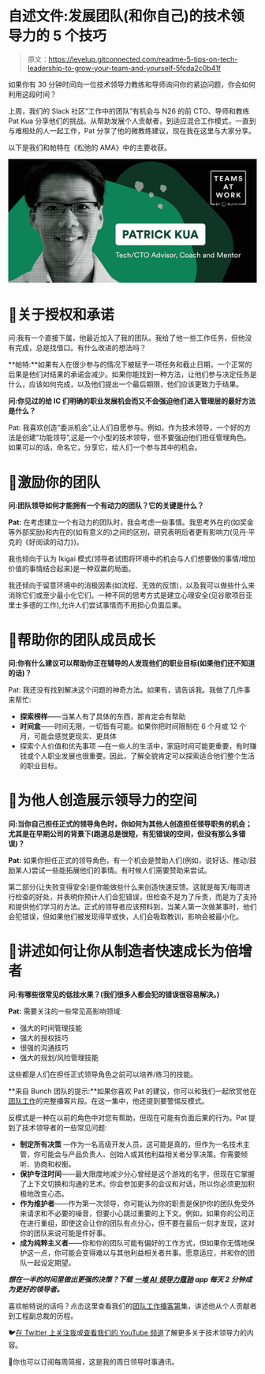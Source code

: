 # 自述文件:发展团队(和你自己)的技术领导力的 5 个技巧

> 原文：<https://levelup.gitconnected.com/readme-5-tips-on-tech-leadership-to-grow-your-team-and-yourself-5fcda2c0b41f>

如果你有 30 分钟时间向一位技术领导力教练和导师询问你的紧迫问题，你会如何利用这段时间？

上周，我们的 Slack 社区“工作中的团队”有机会与 N26 的前 CTO、导师和教练 Pat Kua 分享他们的挑战。从帮助发展个人贡献者，到适应混合工作模式，一直到与难相处的人一起工作，Pat 分享了他的微教练建议，现在我在这里与大家分享。

以下是我们和帕特在《松弛的 AMA》中的主要收获。

![](img/f7e06d10045f5d59b87ccdeb46116383.png)

# 🤝关于授权和承诺

问:我有一个直接下属，他最近加入了我的团队。我给了他一些工作任务，但他没有完成，总是找借口。有什么改进的想法吗？

**帕特:**如果有人在很少参与的情况下被赋予一项任务和截止日期，一个正常的后果是他们对结果的承诺会减少。如果你能找到一种方法，让他们参与决定任务是什么，应该如何完成，以及他们提出一个最后期限，他们应该更致力于结果。

**问:你见过的给 IC 们明确的职业发展机会而又不会强迫他们进入管理层的最好方法是什么？**

Pat: 我喜欢创造“委派机会”,让人们自愿参与。例如，作为技术领导，一个好的方法是创建“功能领导”,这是一个小型的技术领导，但不要强迫他们担任管理角色。如果可以的话，命名它，分享它，给人们一个参与其中的机会。

# 🚀激励你的团队

**问:团队领导如何才能拥有一个有动力的团队？它的关键是什么？**

**Pat:** 在考虑建立一个有动力的团队时，我会考虑一些事情。我思考外在的(如奖金等外部奖励)和内在的(如有意义的)之间的区别，研究表明后者更有影响力(见丹·平克的《好阅读的动力》)。

我也倾向于认为 Ikigai 模式(领导者试图将环境中的机会与人们想要做的事情/增加价值的事情结合起来)是一种双赢的局面。

我还倾向于留意环境中的消极因素(如流程、无效的反馈)，以及我可以做些什么来消除它们或至少最小化它们。一种不同的思考方式是建立心理安全(见谷歌项目亚里士多德的工作),允许人们尝试事情而不用担心负面后果。

# 🌱帮助你的团队成员成长

**问:你有什么建议可以帮助你正在辅导的人发现他们的职业目标(如果他们还不知道的话)？**

Pat: 我还没有找到解决这个问题的神奇方法。如果有，请告诉我。我做了几件事来帮忙:

*   **探索榜样**——当某人有了具体的东西，那肯定会有帮助
*   **时间盒**——时间无限，一切皆有可能。如果你把时间限制在 6 个月或 12 个月，可能会感觉更现实、更具体
*   探索个人价值和优先事项 —在一些人的生活中，家庭时间可能更重要，有时赚钱或个人职业发展也很重要。因此，了解全貌肯定可以探索适合他们整个生活的职业目标。

# 🤲为他人创造展示领导力的空间

**问:当你自己担任正式的领导角色时，你如何为其他人创造担任领导职务的机会；尤其是在早期公司的背景下(跑道总是很短，有犯错误的空间，但没有那么多错误)？**

**Pat:** 如果你担任正式的领导角色，有一个机会是赞助人们(例如，说好话、推动/鼓励某人)尝试一些能拓展他们的事情。有时候人们需要赞助来尝试。

第二部分(让失败变得安全)是你能做些什么来创造快速反馈。这就是每天/每周进行检查的好处，并表明你预计人们会犯错误，但检查不是为了斥责，而是为了支持和提供他们学习的方法。正式的领导者应该预料到，当某人第一次做某事时，他们会犯错误，但如果他们被发现得早或快，人们会吸取教训，影响会被最小化。

# 🧠讲述如何让你从制造者快速成长为倍增者

**问:有哪些很常见的低挂水果？(我们很多人都会犯的错误很容易解决。)**

**Pat:** 需要关注的一些常见高影响领域:

*   强大的时间管理技能
*   强大的授权技巧
*   很强的沟通技巧
*   强大的规划/风险管理技能

这些都是人们在担任正式领导角色之前可以培养/练习的技能。

**来自 Bunch 团队的提示:**如果你喜欢 Pat 的建议，你可以和我们一起欣赏他在[团队工作](https://open.spotify.com/episode/5b5DxGDhsZyxC4Bbe0DesT?si=046df06224124626)的完整播客片段。在这一集中，他还提到要警惕反模式。

反模式是一种在以前的角色中对您有帮助，但现在可能有负面后果的行为。Pat 提到了技术领导者的一些常见问题:

*   **制定所有决策** —作为一名高级开发人员，这可能是真的，但作为一名技术主管，你可能会与产品负责人、创始人或其他利益相关者分享决策。你需要倾听、协商和权衡。
*   **保护专注时间**——最大限度地减少分心曾经是这个游戏的名字，但现在它掌握了上下文切换和沟通的艺术。你会参加更多的会议和对话，所以你必须更加积极地改变心态。
*   **作为维护者**——作为第一次领导，你可能认为你的职责是保护你的团队免受外来请求和不必要的噪音，但要小心跳过重要的上下文。例如，如果你的公司正在进行重组，即使这会让你的团队有点分心，但不要在最后一刻才发现，这对你的团队来说可能是件好事。
*   **成为纯粹主义者**——你和你的团队可能有偏好的工作方式，但如果你无情地保护这一点，你可能会变得难以与其他利益相关者共事。愿意适应，并和你的团队一起设定期望。

***想在一半的时间里做出更强的决策？下载*** [***一堆 AI 领导力蔻驰***](https://apps.apple.com/app/apple-store/id1500872908?pt=121075759&ct=pat%20kua%20article&mt=8) ***app 每天 2 分钟成为更好的领导者。***

喜欢帕特说的话吗？点击这里查看我们的[团队工作播客第](https://open.spotify.com/episode/5b5DxGDhsZyxC4Bbe0DesT?si=046df06224124626)集，讲述他从个人贡献者到工程副总裁的历程。

🐦[在 Twitter 上关注我](https://bit.ly/3qwwVNB)或[查看我们的 YouTube 频道](https://bit.ly/3uaB8ZH)了解更多关于技术领导力的内容。

💌你也可以订阅每周简报，这是我的周日领导时事通讯。
